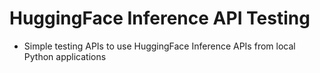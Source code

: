 # HuggingFace Inference API Testing

- Simple testing APIs to use HuggingFace Inference APIs from local Python applications
